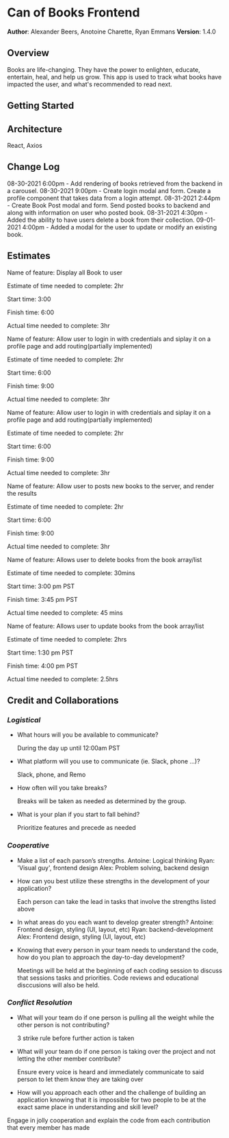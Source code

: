 # Can of Books Frontend

**Author**: Alexander Beers, Anotoine Charette, Ryan Emmans
**Version**: 1.4.0

## Overview

Books are life-changing. They have the power to enlighten, educate, entertain, heal, and help us grow. This app is used to track what books have impacted the user, and what's recommended to read next.

## Getting Started

<!-- What are the steps that a user must take in order to build this app on their own machine and get it running? -->

## Architecture

React, Axios

## Change Log

08-30-2021 6:00pm - Add rendering of books retrieved from the backend in a carousel.
08-30-2021 9:00pm - Create login modal and form. Create a profile component that takes data from a login attempt.
08-31-2021 2:44pm - Create Book Post modal and form. Send posted books to backend and along with information on user who posted book.
08-31-2021 4:30pm - Added the ability to have users delete a book from their collection.
09-01-2021 4:00pm - Added a modal for the user to update or modify an existing book.

## Estimates

Name of feature: Display all Book to user

Estimate of time needed to complete: 2hr

Start time: 3:00

Finish time: 6:00

Actual time needed to complete: 3hr

Name of feature: Allow user to login in with credentials and siplay it on a profile page and add routing(partially implemented)

Estimate of time needed to complete: 2hr

Start time: 6:00

Finish time: 9:00

Actual time needed to complete: 3hr

Name of feature: Allow user to login in with credentials and siplay it on a profile page and add routing(partially implemented)

Estimate of time needed to complete: 2hr

Start time: 6:00

Finish time: 9:00

Actual time needed to complete: 3hr

Name of feature: Allow user to posts new books to the server, and render the results

Estimate of time needed to complete: 2hr

Start time: 6:00

Finish time: 9:00

Actual time needed to complete: 3hr

Name of feature: Allows user to delete books from the book array/list

Estimate of time needed to complete: 30mins

Start time: 3:00 pm PST

Finish time: 3:45 pm PST

Actual time needed to complete: 45 mins

Name of feature: Allows user to update books from the book array/list

Estimate of time needed to complete: 2hrs

Start time: 1:30 pm PST

Finish time: 4:00 pm PST

Actual time needed to complete: 2.5hrs

## Credit and Collaborations

### _Logistical_

- What hours will you be available to communicate?

  During the day up until 12:00am PST

- What platform will you use to communicate (ie. Slack, phone …)?

  Slack, phone, and Remo

- How often will you take breaks?

  Breaks will be taken as needed as determined by the group.

- What is your plan if you start to fall behind?

  Prioritize features and precede as needed

### _Cooperative_

- Make a list of each parson’s strengths.
  Antoine: Logical thinking
  Ryan: 'Visual guy', frontend design
  Alex: Problem solving, backend design

- How can you best utilize these strengths in the development of your application?

  Each person can take the lead in tasks that involve the strengths listed above

- In what areas do you each want to develop greater strength?
  Antoine: Frontend design, styling (UI, layout, etc)
  Ryan: backend-development
  Alex: Frontend design, styling (UI, layout, etc)

- Knowing that every person in your team needs to understand the code, how do you plan to approach the day-to-day development?

  Meetings will be held at the beginning of each coding session to discuss that sessions tasks and priorities. Code reviews and educational disccusions will also be held.

### _Conflict Resolution_

- What will your team do if one person is pulling all the weight while the other person is not contributing?

  3 strike rule before further action is taken

- What will your team do if one person is taking over the project and not letting the other member contribute?

  Ensure every voice is heard and immediately communicate to said person to let them know they are taking over

- How will you approach each other and the challenge of building an application knowing that it is impossible for two people to be at the exact same place in understanding and skill level?

Engage in jolly cooperation and explain the code from each contribution that every member has made
